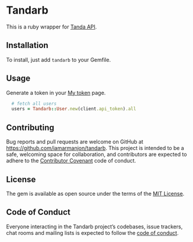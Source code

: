 # Tandarb

This is a ruby wrapper for [Tanda API](https://my.tanda.co/api/v2/documentation).

## Installation

To install, just add `tandarb` to your Gemfile.

## Usage

Generate a token in your [My token](https://my.tanda.co/api/oauth/access_tokens) page.

```ruby
  # fetch all users
  users = Tandarb::User.new(client.api_token).all
```


## Contributing

Bug reports and pull requests are welcome on GitHub at https://github.com/iamarmanjon/tandarb. This project is intended to be a safe, welcoming space for collaboration, and contributors are expected to adhere to the [Contributor Covenant](http://contributor-covenant.org) code of conduct.

## License

The gem is available as open source under the terms of the [MIT License](http://opensource.org/licenses/MIT).

## Code of Conduct

Everyone interacting in the Tandarb project’s codebases, issue trackers, chat rooms and mailing lists is expected to follow the [code of conduct](https://github.com/[USERNAME]/tandarb/blob/master/CODE_OF_CONDUCT.md).
